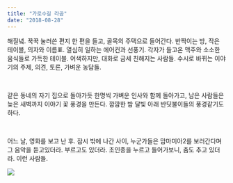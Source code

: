 ```yaml
---
title: "가로수길 라곰"
date: "2018-08-28"
---
```


해질녘. 꾹꾹 눌러쓴 편지 한 편을 들고, 골목의 주택으로 들어간다. 반짝이는 방, 작은 테이블, 의자와 이름표. 열심히 일하는 에어컨과 선풍기. 각자가 들고온 맥주와 소소한 음식들로 가득한 테이블. 어색하지만, 대화로 금세 친해지는 사람들. 수시로 바뀌는 이야기의 주제, 의견, 토론, 가벼운 농담들.

 

같은 동네의 자기 집으로 돌아가듯 한명씩 가벼운 인사와 함께 돌아가고, 남은 사람들은 늦은 새벽까지 이야기 꽃 풍경을 만든다. 깜깜한 밤 달빛 아래 반딧불이들의 풍경같기도 하다.

 

어느 날, 영화를 보고 난 후. 잠시 밖에 나간 사이, 누군가들은 맘마미아2를 보러간다며 그 음악을 듣고있더라. 부르고도 있더라. 초인종을 누르고 들어가보니, 춤도 추고 있더라. 이런 사람들.

![](../photo/2018-08-28-가로수길_라곰.jpg)